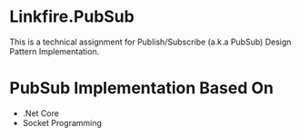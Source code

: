 # Linkfire.PubSub
This is a technical assignment for Publish/Subscribe (a.k.a PubSub) Design Pattern Implementation.

# PubSub Implementation Based On
- .Net Core
- Socket Programming